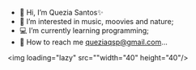 - 👋 Hi, I’m Quezia Santos✨
- 🎵 I’m interested in music, moovies and nature;
- 💻 I’m currently learning programming;
- 📧 How to reach me queziaqsp@gmail.com...


<!---
queziaqsp/queziaqsp is a ✨ special ✨ repository because its `README.md` (this file) appears on your GitHub profile.
You can click the Preview link to take a look at your changes.
--->

<img loading="lazy" src="<i class="devicon-apachespark-original"></i>"width="40" height="40"/>
